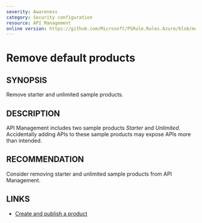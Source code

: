 ```yaml
---
severity: Awareness
category: Security configuration
resource: API Management
online version: https://github.com/Microsoft/PSRule.Rules.Azure/blob/main/docs/rules/en/Azure.APIM.SampleProducts.md
---
```


# Remove default products

## SYNOPSIS

Remove starter and unlimited sample products.

## DESCRIPTION

API Management includes two sample products _Starter_ and _Unlimited_.
Accidentally adding APIs to these sample products may expose APIs more than intended.

## RECOMMENDATION

Consider removing starter and unlimited sample products from API Management.

## LINKS

- [Create and publish a product](https://docs.microsoft.com/en-us/azure/api-management/api-management-howto-add-products)
